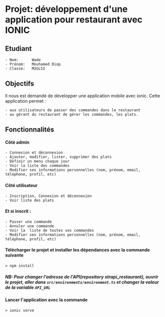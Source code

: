 # Projet: développement d'une application pour restaurant avec IONIC

## Etudiant
```
- Nom:      Wade
- Prénom:   Mouhamed Diop
- Classe:   M2GLSI
```

## Objectifs
Il nous est demandé de développer une application mobile avec ionic. Cette application permet : <br>
```
- aux utilisateurs de passer des commandes dans le restaurant
- au gérant du restaurant de gérer les commandes, les plats.
```

## Fonctionnalités
#### Côté admin
```
- Connexion et déconnexion
- Ajouter, modifier, lister, supprimer des plats
- Définir un menu chaque jour
- Voir la liste des commandes
- Modifier ses informations personnelles (nom, prénom, email, téléphone, profil, etc)
```

#### Côté utilisateur
```
- Inscription, Connexion et déconnexion 
- Voir liste des plats 
```
#### Et si inscrit :
```
- Passer une commande
- Annuler une commande
- Voir la  liste de toutes ses commandes
- Modifier ses informations personnelles (nom, prénom, email, téléphone, profil, etc)
```

#### Télécharger le projet et installer les dépendances avec la commande suivante
```
> npm install
```

##### NB: Pour changer l'adresse de l'API(repository strapi_restaurant), ouvrir le projet, aller dans ```src/environments/environment.ts``` et changer la valeur de la variable ```API_URL```

#### Lancer l'application avec la commande 
```
> ionic serve
```

